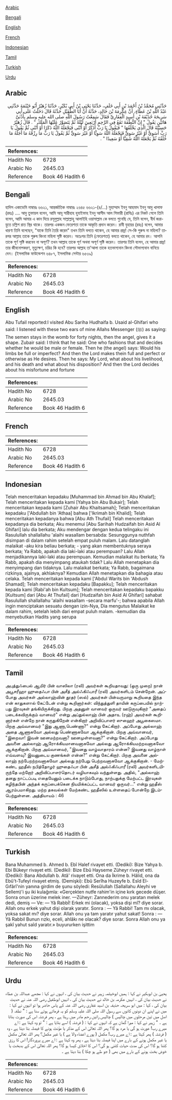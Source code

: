 [Arabic](#arabic)

[Bengali](#bengali)

[English](#english)

[French](#french)

[Indonesian](#indonesian)

[Tamil](#tamil)

[Turkish](#turkish)

[Urdu](#urdu)

## Arabic


<div dir="rtl" lang="ar" style={{fontSize:'larger',backgroundColor:'#f8f9fa',padding:20}}>
حَدَّثَنِي مُحَمَّدُ بْنُ أَحْمَدَ بْنِ أَبِي خَلَفٍ، حَدَّثَنَا يَحْيَى بْنُ أَبِي بُكَيْرٍ، حَدَّثَنَا زُهَيْرٌ أَبُو خَيْثَمَةَ حَدَّثَنِي عَبْدُ اللَّهِ بْنُ عَطَاءٍ، أَنَّ عِكْرِمَةَ بْنَ خَالِدٍ، حَدَّثَهُ أَنَّ أَبَا الطُّفَيْلِ حَدَّثَهُ قَالَ دَخَلْتُ عَلَى أَبِي سَرِيحَةَ حُذَيْفَةَ بْنِ أَسِيدٍ الْغِفَارِيِّ فَقَالَ سَمِعْتُ رَسُولَ اللَّهِ صلى الله عليه وسلم بِأُذُنَىَّ هَاتَيْنِ يَقُولُ ‏"‏ إِنَّ النُّطْفَةَ تَقَعُ فِي الرَّحِمِ أَرْبَعِينَ لَيْلَةً ثُمَّ يَتَصَوَّرُ عَلَيْهَا الْمَلَكُ ‏"‏ ‏.‏ قَالَ زُهَيْرٌ حَسِبْتُهُ قَالَ الَّذِي يَخْلُقُهَا ‏"‏ فَيَقُولُ يَا رَبِّ أَذَكَرٌ أَوْ أُنْثَى فَيَجْعَلُهُ اللَّهُ ذَكَرًا أَوْ أُنْثَى ثُمَّ يَقُولُ يَا رَبِّ أَسَوِيٌّ أَوْ غَيْرُ سَوِيٍّ فَيَجْعَلُهُ اللَّهُ سَوِيًّا أَوْ غَيْرَ سَوِيٍّ ثُمَّ يَقُولُ يَا رَبِّ مَا رِزْقُهُ مَا أَجَلُهُ مَا خُلُقُهُ ثُمَّ يَجْعَلُهُ اللَّهُ شَقِيًّا أَوْ سَعِيدًا ‏"‏ ‏.‏
</div>
<div style={{backgroundColor:'#f8f9fa',padding:20, marginBottom: 10}}><table> <thead> <tr> <th>References:</th> <th></th> </tr> </thead> <tbody><tr><td>Hadith No</td><td>6728</td></tr><tr><td>Arabic No</td><td>2645.03</td></tr><tr><td>Reference</td><td>Book 46 Hadith 6</td></tr></tbody></table></div>

## Bengali


<div dir="ltr" lang="bn" style={{fontSize:'larger',backgroundColor:'#f8f9fa',padding:20}}>
হাদিস একাডেমি নাম্বারঃ ৬৬২১, আন্তর্জাতিক নাম্বারঃ ২৬৪৫ ৬৬২১-(৪/...) মুহাম্মাদ ইবনু আহমাদ ইবনু আবু খালাফ (রহঃ) .... আবু তুফায়ল বলেন, আমি আবূ সারীহাহ হুযাইফাহ ইবনু আসীদ আল গিফারী (রাযিঃ) এর নিকট গেলে তিনি বলেন, আমি আমার এ কান দিয়ে রসূলুল্লাহ সাল্লাল্লাহু আলাইহি ওয়াসাল্লাম কে বলতে শুনেছি যে, তিনি বলেন, বীর্য জরায়ুতে চল্লিশ রাত স্থির থাকে। তারপর একজন ফেরেশতা তাকে আকৃতি প্রদান করেন। রাবী যুহায়র (রহঃ) বলেন, আমার ধারণা তিনি বলেছেন, "যাকে তিনি তৈরি করেন" তখন তিনি বলতে থাকেন, হে আমার প্রভু! সে-কি পুরুষ না মহিলা? তারপর আল্লাহ তাকে পুরুষ কিংবা মহিলা সৃষ্টি করেন। অতঃপর তিনি (ফেরেশতা) বলতে থাকেন, হে আমার রব। আপনি তাকে পূর্ণ সৃষ্টি করবেন না অপূর্ণ? তখন আল্লাহ তাকে পূর্ণ অথবা অপূর্ণ সৃষ্টি করেন। তারপর তিনি বলেন, হে আমার প্রভু! তার জীবনোপকরণ, মৃত্যুক্ষণ, চরিত্র কি হবে? তারপর আল্লাহ তা’আলা তাকে হতভাগ্যবান কিংবা সৌভাগ্যবান বানিয়ে দেন। (ইসলামিক ফাউন্ডেশন ৬৪৮৭, ইসলামিক সেন্টার ৬৫৩৯)
</div>
<div style={{backgroundColor:'#f8f9fa',padding:20, marginBottom: 10}}><table> <thead> <tr> <th>References:</th> <th></th> </tr> </thead> <tbody><tr><td>Hadith No</td><td>6728</td></tr><tr><td>Arabic No</td><td>2645.03</td></tr><tr><td>Reference</td><td>Book 46 Hadith 6</td></tr></tbody></table></div>

## English


<div dir="ltr" lang="en" style={{fontSize:'larger',backgroundColor:'#f8f9fa',padding:20}}>
Abu Tufail reported:I visited Abu Sariha Hudhaifa b. Usaid al-Ghifari who said: I listened with these two ears of mine Allahs Messenger (ﷺ) as saying: The semen stays in the womb for forty nights, then the angel, gives it a shape. Zubair said: I think that he said: One who fashions that and decides whether he would be male or female. Then he (the angel) says: Would his limbs be full or imperfect? And then the Lord makes thein full and perfect or otherwise as He desires. Then he says: My Lord, what about his livelihood, and his death and what about his disposition? And then the Lord decides about his misfortune and fortune
</div>
<div style={{backgroundColor:'#f8f9fa',padding:20, marginBottom: 10}}><table> <thead> <tr> <th>References:</th> <th></th> </tr> </thead> <tbody><tr><td>Hadith No</td><td>6728</td></tr><tr><td>Arabic No</td><td>2645.03</td></tr><tr><td>Reference</td><td>Book 46 Hadith 6</td></tr></tbody></table></div>

## French


<div dir="ltr" lang="fr" style={{fontSize:'larger',backgroundColor:'#f8f9fa',padding:20}}>

</div>
<div style={{backgroundColor:'#f8f9fa',padding:20, marginBottom: 10}}><table> <thead> <tr> <th>References:</th> <th></th> </tr> </thead> <tbody><tr><td>Hadith No</td><td>6728</td></tr><tr><td>Arabic No</td><td>2645.03</td></tr><tr><td>Reference</td><td>Book 46 Hadith 6</td></tr></tbody></table></div>

## Indonesian


<div dir="ltr" lang="id" style={{fontSize:'larger',backgroundColor:'#f8f9fa',padding:20}}>
Telah menceritakan kepadaku [Muhammad bin Ahmad bin Abu Khalaf]; Telah menceritakan kepada kami [Yahya bin Abu Bukair]; Telah menceritakan kepada kami [Zuhair Abu Khaitsamah]; Telah menceritakan kepadaku ['Abdullah bin 'Athaa] bahwa ['Ikrimah bin Khalid]; Telah menceritakan kepadanya bahwa [Abu Ath Thufail] Telah menceritakan kepadanya dia berkata; Aku menemui [Abu Sarihah Hudzaifah bin Asid Al Ghifari] lalu dia berkata; Aku mendengar dengan kedua telingaku ini Rasulullah shallallahu 'alaihi wasallam bersabda: Sesunggunya nuthfah disimpan di dalam rahim setelah empat puluh malam. Lalu datanglah malaikat -aku kira beliau berkata; - yang akan membentuknya seraya berkata; Ya Rabb, apakah dia laki-laki atau perempuan? Lalu Allah menjadikannya laki-laki atau perempuan. Kemudian malaikat itu berkata; Ya Rabb, apakah dia menyimpang ataukah tidak? Lalu Allah menetapkan dia menyimpang dan tidaknya. Lalu malaikat berkata; Ya Rabb, bagaimana rizkinya, ajalnya, akhlaknya? Kemudian Allah menetapkan dia bahagia atau celaka. Telah menceritakan kepada kami ['Abdul Warits bin 'Abdush Shamad]; Telah menceritakan kepadaku [Bapakku]; Telah menceritakan kepada kami [Rabi'ah bin Kultsum]; Telah menceritakan kepadaku bapakku [Kultsum] dari [Abu At Thufail] dari [Hudzaifah bin Asid Al Ghifari] sahabat Rasulullah shallallahu 'alaihi wasallam -secara marfu'-; bahwa apabila Allah ingin menciptakan sesuatu dengan izin-Nya, Dia mengutus Malaikat ke dalam rahim, setelah lebih dari empat puluh malam. -kemudian dia menyebutkan Hadits yang serupa
</div>
<div style={{backgroundColor:'#f8f9fa',padding:20, marginBottom: 10}}><table> <thead> <tr> <th>References:</th> <th></th> </tr> </thead> <tbody><tr><td>Hadith No</td><td>6728</td></tr><tr><td>Arabic No</td><td>2645.03</td></tr><tr><td>Reference</td><td>Book 46 Hadith 6</td></tr></tbody></table></div>

## Tamil


<div dir="ltr" lang="ta" style={{fontSize:'larger',backgroundColor:'#f8f9fa',padding:20}}>
அபுத்துஃபைல் ஆமிர் பின் வாஸிலா (ரலி) அவர்கள் கூறியதாவது: (ஒரு முறை) நான் அபூசரீஹா ஹுதைஃபா பின் அசீத் அல்ஃகிஃபாரீ (ரலி) அவர்களிடம் சென்றேன். அப்போது அவர்கள் அல்லாஹ்வின் தூதர் (ஸல்) அவர்கள் பின்வருமாறு கூறியதை இந்த என் காதுகளால் கேட்டேன் என்று கூறினார்கள்: விந்துத்துளி தாயின் கருப்பையில் நாற்பது இரவுகள் தங்கியிருக்கிறது. பிறகு அதனுள் வானவர் ஒருவர் ஊடுருவுகிறார் "அதைப் படைக்கவிருக்கும் வானவர்" என்று அப்துல்லாஹ் பின் அதாஉ (ரஹ்) அவர்கள் கூறினார்கள் என்றே நான் கருதுகிறேன் என்கிறார் அறிவிப்பாளர் ஸுஹைர் அபூகைஸமா. பிறகு அவ்வானவர் "இது ஆணா,பெண்ணா?" என்று கேட்கிறார். அப்போது அல்லாஹ் அதை ஆணாகவோ அல்லது பெண்ணாகவோ ஆக்குகிறான். பிறகு அவ்வானவர், "இறைவா! இவன் ஊனமற்றவனா? ஊனமுள்ளவனா?" என்று கேட்கிறார். அப்போது அவனை அல்லாஹ் ஆரோக்கியமானவனாகவோ அல்லது ஆரோக்கியமற்றவனாகவோ ஆக்குகிறான். பிறகு அவ்வானவர், "இவனது வாழ்வாதாரம் என்ன? இவனது வாழ்நாள் எவ்வளவு? இவனுடைய குணங்கள் என்ன?" என்று கேட்கிறார். பிறகு அவனை அல்லாஹ் நற்பேறற்றவனாகவோ அல்லது நற்பேறு பெற்றவனாகவோ ஆக்குகிறான். - மேற்கண்ட ஹதீஸ் நபித்தோழர் ஹுதைஃபா பின் அசீத் அல்ஃகிஃபாரீ (ரலி) அவர்களிடமிருந்தே மற்றோர் அறிவிப்பாளர்தொடர் வழியாகவும் வந்துள்ளது. அதில், "அல்லாஹ் தனது நாட்டப்படி எதையேனும் படைக்க நாடும்போது, நாற்பதுக்கு மேற்பட்ட இரவுகள் கழிந்தபின் அந்தக் கருப்பைக்கென நியமிக்கப்பட்ட வானவர் ஒருவர்..." என்று ஹதீஸ் ஆரம்பமாகிறது. மற்ற தகவல்கள் மேற்கண்ட ஹதீஸில் உள்ளதைப் போன்றே இடம்பெற்றுள்ளன. அத்தியாயம் : 46
</div>
<div style={{backgroundColor:'#f8f9fa',padding:20, marginBottom: 10}}><table> <thead> <tr> <th>References:</th> <th></th> </tr> </thead> <tbody><tr><td>Hadith No</td><td>6728</td></tr><tr><td>Arabic No</td><td>2645.03</td></tr><tr><td>Reference</td><td>Book 46 Hadith 6</td></tr></tbody></table></div>

## Turkish


<div dir="ltr" lang="tr" style={{fontSize:'larger',backgroundColor:'#f8f9fa',padding:20}}>
Bana Muhammed b. Ahmed b. Ebî Halef rivayet etti. (Dediki): Bize Yahya b. Ebi Bükeyr rivayet etti. (Dediki): Bize Ebû Hayseme Züheyr rivayet etti. (Dediki): Bana Abdullah b. Atâ' rivayet etti. Ona da İkrime b. Hâlid, ona da Ebû't-Tufeyl rivayet etmiş. (Demişki): Ebû Serîha Huzeyfe b. Esîd El-Gıfârî'nin yanına girdim de şunu söyledi: Resûlullah (Sallallahu Aleyhi ve Sellem)'i şu iki kulağımla: «Gerçekten nutfe rahim'in içine kırk gecede düşer. Sonra onun üzerine melek iner. —Züheyr: Zannederim onu yaratan melek dedi, demiş — Ve: — Yâ Rabbİ! Erkek mi (olacak), yoksa dişi mî? diye sorar. Allah onu erkek yahut dişi olarak yaratır. Sonra : — Yâ Rabbi! Tam mı olacak, yoksa sakat mı? diye sorar. Allah onu ya tam yaratır yahut sakat! Sonra : — Yâ Rabbil Bunun rızkı, eceli, ahlâkı ne olacak? diye sorar. Sonra Allah onu ya şakî yahut saîd yaratır.» buyururken işittim
</div>
<div style={{backgroundColor:'#f8f9fa',padding:20, marginBottom: 10}}><table> <thead> <tr> <th>References:</th> <th></th> </tr> </thead> <tbody><tr><td>Hadith No</td><td>6728</td></tr><tr><td>Arabic No</td><td>2645.03</td></tr><tr><td>Reference</td><td>Book 46 Hadith 6</td></tr></tbody></table></div>

## Urdu


<div dir="rtl" lang="ur" style={{fontSize:'larger',backgroundColor:'#f8f9fa',padding:20}}>
یحییٰ بن ابوبکیر نے کہا : ہمیں ابوخیثمہ زہیر نے حدیث بیان کی ، انہوں نے کہا : مجھے عبداللہ بن عطاء نے حدیث بیان کی ، انہیں عکرمہ بن خالد نے حدیث بیان کی ، انہیں ابوطفیل رضی اللہ عنہ نے حدیث بیان کی ، کہا : میں ابو سریحہ حذیفہ بن اسید غفاری رضی اللہ عنہ کے پاس حاضر ہوا تو انہوں نے کہا : میں نے اپنے ان دونوں کانوں سے رسول اللہ صلی اللہ علیہ وسلم کو یہ فرماتے ہوئے سنا ہے : " نطفہ ( اصل میں تین مرحلوں میں چالیس ) چالیس راتیں رحم مادر میں رہتا ہے ، پھر فرشتہ اس کی صورت بناتا ہے ۔ " زہیر نے کہا : میرا گمان ہے کہ انہوں نے کہا : ( فرشتہ ) اسے بتایا ہے : " تو وہ کہتا ہے : اے میرے رب! عورت ہو گی یا مرد ہو گا؟ پھر اللہ تعالیٰ اس کے مذکر یا مؤنث ہونے کا فیصلہ بتا دیتا ہے ، وہ ( فرشتہ ) پھر کہتا ہے : اے میرے رب! مکمل ( پورے اعضاء والا ہے ) یا غیر مکمل؟ پھر اللہ تعالیٰ مکمل یا غیر مکمل ہونے کے بارے میں اپنا فیصلہ بتا دیتا ہے ، پھر وہ کہتا ہے : اے میرے پروردگار! اس کا رزق کتنا ہو گا؟ اس کی مدت حیات کتنی ہو گی؟ اس کا اخلاق کیسا ہو گا؟ پھر اللہ تعالیٰ اس کے بدبخت یا خوش بخت ہونے کے بارے میں بھی ( جو طے ہو چکا ) بتا دیتا ہے ۔
</div>
<div style={{backgroundColor:'#f8f9fa',padding:20, marginBottom: 10}}><table> <thead> <tr> <th>References:</th> <th></th> </tr> </thead> <tbody><tr><td>Hadith No</td><td>6728</td></tr><tr><td>Arabic No</td><td>2645.03</td></tr><tr><td>Reference</td><td>Book 46 Hadith 6</td></tr></tbody></table></div>